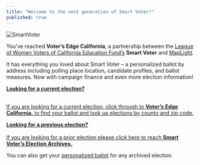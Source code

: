```yaml
---
title: "Welcome to the next generation of Smart Voter!"
published: true
---
```


<img src="/content/image/partners/smartvoter.png" alt="SmartVoter" />

You’ve reached <strong>Voter’s Edge California</strong>, a partnership between the <a href="http://cavotes.org" target="_blank">League of Women Voters of California Education Fund’s</a> <strong>Smart Voter</strong> and <a href="http://maplight.org" target="_blank">MapLight</a>.

It has everything you loved about Smart Voter – a personalized ballot by address including polling place location, candidate profiles, and ballot measures. Now with campaign finance and even more election information!

<p class="ContentPage_button-link_3IG">
<a href="/ca" >


<strong>Looking for a current election?</strong><br /><br />

<i class="fa fa-chevron-circle-right"></i>
If you are looking for a current election, click through to <strong>Voter’s Edge California.</strong> to find your ballot and look up elections by county and zip code.
</a>
</p>

<p class="ContentPage_button-link_3IG">
<a href="http://www.smartvoter.org/voter/archives.html" target="_blank" >

<strong>Looking for a previous election?</strong><br /><br />
<i class="fa fa-chevron-circle-right"></i> If you are looking for a prior election please click here to reach <strong>Smart Voter’s Election Archives.</strong>
</a>
</p>

<p>
<i class="fa fa-chevron-circle-right"></i> You can also get your <a href="http://www.smartvoter.org/voter/search.html#ballot" target="_blank">personalized ballot</a> for any archived election.
</p>


